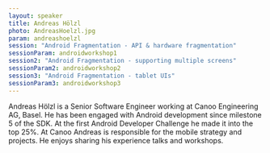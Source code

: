 ```yaml
---
layout: speaker
title: Andreas Hölzl
photo: AndreasHoelzl.jpg
param: andreashoelzl
session: "Android Fragmentation - API & hardware fragmentation"
sessionParam: androidworkshop1
session2: "Android Fragmentation - supporting multiple screens"
sessionParam2: androidworkshop2
session3: "Android Fragmentation - tablet UIs"
sessionParam3: androidworkshop3
---
```


Andreas Hölzl is a Senior Software Engineer working at Canoo Engineering AG, Basel.
He has been engaged with Android development since milestone 5 of the SDK.
At the first Android Developer Challenge he made it into the top 25%.
At Canoo Andreas is responsible for the mobile strategy and projects.
He enjoys sharing his experience talks and workshops.